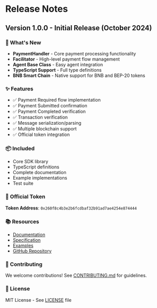 # Release Notes

## Version 1.0.0 - Initial Release (October 2024)

### 🎉 What's New

- **PaymentHandler** - Core payment processing functionality
- **Facilitator** - High-level payment flow management
- **Agent Base Class** - Easy agent integration
- **TypeScript Support** - Full type definitions
- **BNB Smart Chain** - Native support for BNB and BEP-20 tokens

### ✨ Features

- ✅ Payment Required flow implementation
- ✅ Payment Submitted confirmation
- ✅ Payment Completed verification
- ✅ Transaction verification
- ✅ Message serialization/parsing
- ✅ Multiple blockchain support
- ✅ Official token integration

### 📦 Included

- Core SDK library
- TypeScript definitions
- Complete documentation
- Example implementations
- Test suite

### 🔗 Official Token

**Token Address**: `0x260f8c4b3e2b6fcdbaf32b91ad7ae4254e874444`

### 📚 Resources

- [Documentation](https://a2ax402.xyz/docs)
- [Specification](./spec/v0.1/spec.md)
- [Examples](./typescript/examples)
- [GitHub Repository](https://github.com/your-org/a2a-x402)

### 🤝 Contributing

We welcome contributions! See [CONTRIBUTING.md](CONTRIBUTING.md) for guidelines.

### 📄 License

MIT License - See [LICENSE](LICENSE) file

